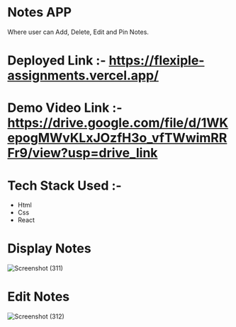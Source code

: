 # Notes APP

Where user can Add, Delete, Edit and Pin Notes.

# Deployed Link :- https://flexiple-assignments.vercel.app/

# Demo Video Link :- https://drive.google.com/file/d/1WKepogMWvKLxJOzfH3o_vfTWwimRRFr9/view?usp=drive_link

# Tech Stack Used :-
<ul>
  <li>Html</li>
  <li>Css</li>
  <li>React</li>
</ul>

# Display Notes
![Screenshot (311)](https://github.com/UmerAhmad9126/flexiple-assignments/assets/107202480/f2498443-9c04-436e-a227-3c77bdf8d0bf)


# Edit Notes
![Screenshot (312)](https://github.com/UmerAhmad9126/flexiple-assignments/assets/107202480/2dc5ac3c-7d3e-483d-8e50-c384b2b37a14)
